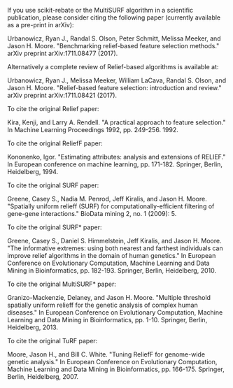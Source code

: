 If you use scikit-rebate or the MultiSURF algorithm in a scientific publication, please consider citing the following paper (currently available as a pre-print in arXiv):

Urbanowicz, Ryan J., Randal S. Olson, Peter Schmitt, Melissa Meeker, and Jason H. Moore. "Benchmarking relief-based feature selection methods." arXiv preprint arXiv:1711.08477 (2017).

Alternatively a complete review of Relief-based algorithms is available at:

Urbanowicz, Ryan J., Melissa Meeker, William LaCava, Randal S. Olson, and Jason H. Moore. "Relief-based feature selection: introduction and review." arXiv preprint arXiv:1711.08421 (2017).

To cite the original Relief paper:

Kira, Kenji, and Larry A. Rendell. "A practical approach to feature selection." In Machine Learning Proceedings 1992, pp. 249-256. 1992.

To cite the original ReliefF paper: 

Kononenko, Igor. "Estimating attributes: analysis and extensions of RELIEF." In European conference on machine learning, pp. 171-182. Springer, Berlin, Heidelberg, 1994.

To cite the original SURF paper:

Greene, Casey S., Nadia M. Penrod, Jeff Kiralis, and Jason H. Moore. "Spatially uniform relieff (SURF) for computationally-efficient filtering of gene-gene interactions." BioData mining 2, no. 1 (2009): 5.

To cite the original SURF* paper: 

Greene, Casey S., Daniel S. Himmelstein, Jeff Kiralis, and Jason H. Moore. "The informative extremes: using both nearest and farthest individuals can improve relief algorithms in the domain of human genetics." In European Conference on Evolutionary Computation, Machine Learning and Data Mining in Bioinformatics, pp. 182-193. Springer, Berlin, Heidelberg, 2010.

To cite the original MultiSURF* paper:

Granizo-Mackenzie, Delaney, and Jason H. Moore. "Multiple threshold spatially uniform relieff for the genetic analysis of complex human diseases." In European Conference on Evolutionary Computation, Machine Learning and Data Mining in Bioinformatics, pp. 1-10. Springer, Berlin, Heidelberg, 2013.

To cite the original TuRF paper: 

Moore, Jason H., and Bill C. White. "Tuning ReliefF for genome-wide genetic analysis." In European Conference on Evolutionary Computation, Machine Learning and Data Mining in Bioinformatics, pp. 166-175. Springer, Berlin, Heidelberg, 2007.